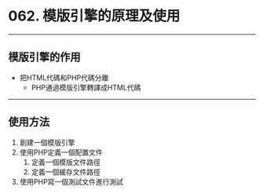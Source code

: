 # 062. 模版引擎的原理及使用

---

## 模版引擎的作用

- 把HTML代碼和PHP代碼分離
  - PHP通過模版引擎轉譯成HTML代碼
  
---

## 使用方法

1. 創建一個模版引擎
2. 使用PHP定義一個配置文件
   1. 定義一個模版文件路徑
   2. 定義一個緩存文件路徑
3. 使用PHP寫一個測試文件進行測試
